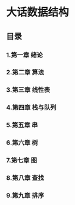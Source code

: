 # 大话数据结构  

## 目录
### 1.第一章 绪论  
### 2.第二章 算法
### 3.第三章 线性表
### 4.第四章 栈与队列
### 5.第五章 串  
### 6.第六章 树
### 7.第七章 图
### 8.第八章 查找
### 9.第九章 排序  